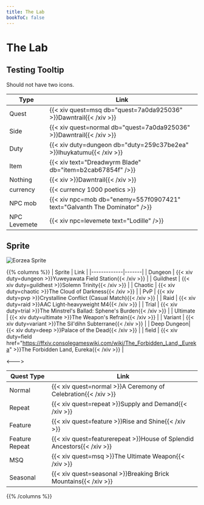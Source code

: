 ```yaml
---
title: The Lab
bookToC: false
---
```


# The Lab

## Testing Tooltip

Should not have two icons.

| Type   | Link |
|--------|------|
| Quest  | {{< xiv quest=msq db="quest=7a0da925036" >}}Dawntrail{{< /xiv >}} |
| Side | {{< xiv quest=normal db="quest=7a0da925036" >}}Dawntrail{{< /xiv >}} |
| Duty | {{< xiv duty=dungeon db="duty=259c37be2ea" >}}Ihuykatumu{{< /xiv >}} |
| Item | {{< xiv text="Dreadwyrm Blade" db="item=b2cab67854f" />}} |
| Nothing | {{< xiv >}}Dawntrail{{< /xiv >}} |
| currency | {{< currency 1000 poetics >}} |
| NPC mob | {{< xiv npc=mob db="enemy=557f0907421" text="Galvanth The Dominator"  />}}
| NPC Levemete | {{< xiv npc=levemete text="Lodille"  />}}

## Sprite

![Eorzea Sprite](/icon/eorzea-sprite.png)

{{% columns %}}
| Sprite      | Link  |
|-------------|-------|
| Dungeon     | {{< xiv duty=dungeon >}}Yuweyawata Field Station{{< /xiv >}} |
| Guildhest   | {{< xiv duty=guildhest >}}Solemn Trinity{{< /xiv >}} |
| Chaotic     | {{< xiv duty=chaotic >}}The Cloud of Darkness{{< /xiv >}} |
| PvP         | {{< xiv duty=pvp >}}Crystalline Conflict (Casual Match){{< /xiv >}} |
| Raid        | {{< xiv duty=raid >}}AAC Light-heavyweight M4{{< /xiv >}} |
| Trial       | {{< xiv duty=trial >}}The Minstrel's Ballad: Sphene's Burden{{< /xiv >}} |
| Ultimate    | {{< xiv duty=ultimate >}}The Weapon's Refrain{{< /xiv >}} |
| Variant     | {{< xiv duty=variant >}}The Sil'dihn Subterrane{{< /xiv >}} |
| Deep Dungeon| {{< xiv duty=deep >}}Palace of the Dead{{< /xiv >}} |
| field       | {{< xiv duty=field href="https://ffxiv.consolegameswiki.com/wiki/The_Forbidden_Land,_Eureka" >}}The Forbidden Land, Eureka{{< /xiv >}} |

<--->

| Quest Type  | Link |
|-------------|------|
| Normal      | {{< xiv quest=normal >}}A Ceremony of Celebration{{< /xiv >}} |
| Repeat      | {{< xiv quest=repeat >}}Supply and Demand{{< /xiv >}} |
| Feature     | {{< xiv quest=feature >}}Rise and Shine{{< /xiv >}} |
| Feature Repeat | {{< xiv quest=featurerepeat >}}House of Splendid Ancestors{{< /xiv >}} |
| MSQ         | {{< xiv quest=msq >}}The Ultimate Weapon{{< /xiv >}} |
| Seasonal    | {{< xiv quest=seasonal >}}Breaking Brick Mountains{{< /xiv >}} |
{{% /columns %}}
